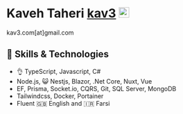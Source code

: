 # Kaveh Taheri [kav3](https://kav3.com) [<img src="https://edent.github.io/SuperTinyIcons/images/svg/telegram.svg" width="24" title="Bitcoin">](https://t.me/kav3_com)
kav3.com[at]gmail.com 

## 🤹 Skills & Technologies
- 👌 TypeScript, Javascript, C#
- Node.js, 😺 Nestjs, Blazor, .Net Core, Nuxt, Vue
- EF, Prisma, Socket.io, CQRS, Git, SQL Server, MongoDB
- Tailwindcss,  Docker, Portainer
- Fluent 🇬🇧 English and 🇮🇷 Farsi
